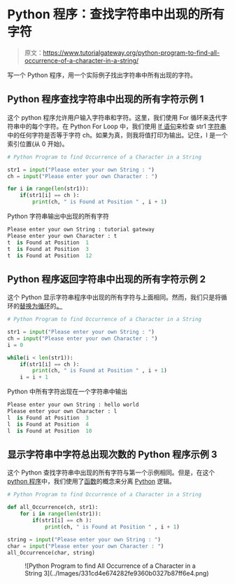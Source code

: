 # Python 程序：查找字符串中出现的所有字符

> 原文：<https://www.tutorialgateway.org/python-program-to-find-all-occurrence-of-a-character-in-a-string/>

写一个 Python 程序，用一个实际例子找出字符串中所有出现的字符。

## Python 程序查找字符串中出现的所有字符示例 1

这个 python 程序允许用户输入字符串和字符。这里，我们使用 For 循环来迭代字符串中的每个字符。在 Python For Loop 中，我们使用 [If 语句](https://www.tutorialgateway.org/python-if-statement/)来检查 str1 [字符串](https://www.tutorialgateway.org/python-string/)中的任何字符是否等于字符 ch。如果为真，则我将值打印为输出。记住，I 是一个索引位置(从 0 开始)。

```py
# Python Program to find Occurrence of a Character in a String

str1 = input("Please enter your own String : ")
ch = input("Please enter your own Character : ")

for i in range(len(str1)):
    if(str1[i] == ch ):
        print(ch, " is Found at Position " , i + 1)
```

Python 字符串输出中出现的所有字符

```py
Please enter your own String : tutorial gateway
Please enter your own Character : t
t  is Found at Position  1
t  is Found at Position  3
t  is Found at Position  12
```

## Python 程序返回字符串中出现的所有字符示例 2

这个 Python 显示字符串程序中出现的所有字符与上面相同。然而，我们只是将循环的[替换为循环](https://www.tutorialgateway.org/python-for-loop/)的[。](https://www.tutorialgateway.org/python-while-loop/)

```py
# Python Program to find Occurrence of a Character in a String

str1 = input("Please enter your own String : ")
ch = input("Please enter your own Character : ")
i = 0

while(i < len(str1)):
    if(str1[i] == ch ):
        print(ch, " is Found at Position " , i + 1)
    i = i + 1
```

Python 中所有字符出现在一个字符串中输出

```py
Please enter your own String : hello world
Please enter your own Character : l
l  is Found at Position  3
l  is Found at Position  4
l  is Found at Position  10
```

## 显示字符串中字符总出现次数的 Python 程序示例 3

这个 Python 查找字符串中出现的所有字符与第一个示例相同。但是，在这个 [python 程序](https://www.tutorialgateway.org/python-programming-examples/)中，我们使用了[函数](https://www.tutorialgateway.org/functions-in-python/)的概念来分离 [Python](https://www.tutorialgateway.org/python-tutorial/) 逻辑。

```py
# Python Program to find Occurrence of a Character in a String

def all_Occurrence(ch, str1):
    for i in range(len(str1)):
        if(str1[i] == ch ):
            print(ch, " is Found at Position " , i + 1)

string = input("Please enter your own String : ")
char = input("Please enter your own Character : ")
all_Occurrence(char, string)
```

<figure class="wp-block-image">![Python Program to find All Occurrence of a Character in a String 3](../Images/331cd4e674282fe9360b0327b87ff6e4.png)</figure>